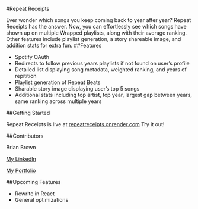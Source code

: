 #Repeat Receipts

Ever wonder which songs you keep coming back to year after year? Repeat Receipts has the answer. Now, you can effortlessly see which songs have shown up on multiple Wrapped playlists, along with their average ranking. Other features include playlist generation, a story shareable image, and addition stats for extra fun.
##Features

- Spotify OAuth
- Redirects to follow previous years playlists if not found on user’s profile
- Detailed list displaying song metadata, weighted ranking, and years of repitition
- Playlist generation of Repeat Beats
- Sharable story image displaying user’s top 5 songs
- Additional stats including top artist, top year, largest gap between years, same ranking across multiple years

##Getting Started

Repeat Receipts is live at [repeatreceipts.onrender.com][repeatreceipts.onrender.com] Try it out!

##Contributors

Brian Brown

[My LinkedIn][My LinkedIn]

[My Portfolio][My Portfolio]


##Upcoming Features

- Rewrite in React
- General optimizations

[Repeat Receipts]: http://repeatreceipts.onrender.com "repeatreceipts.onrender.com"
[repeatreceipts.onrender.com]: http://repeatreceipts.onrender.com "repeatreceipts.onrender.com"
[My Portfolio]: https://bsquareddesigns.net "My Portfolio"
[My LinkedIn]: https://www.linkedin.com/in/brian-brown-neu/ "My LinkedIn"